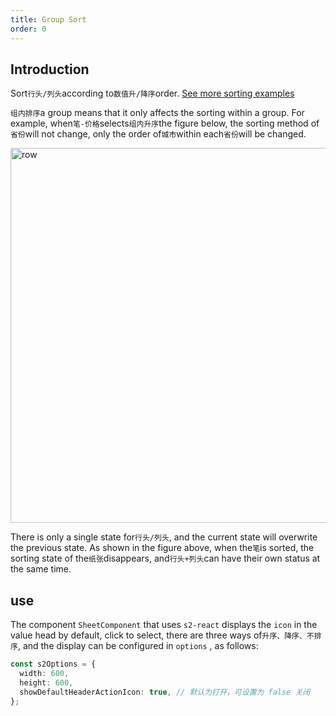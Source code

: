 ```yaml
---
title: Group Sort
order: 0
---
```


## Introduction

Sort`行头/列头`according to`数值升/降序`order. [See more sorting examples](https://s2.antv.antgroup.com/examples#category-sort)

`组内排序`a group means that it only affects the sorting within a group. For example, when`笔-价格`selects`组内升序`the figure below, the sorting method of`省份`will not change, only the order of`城市`within each`省份`will be changed.

<img src="https://gw.alipayobjects.com/mdn/rms_56cbb2/afts/img/A*SszqS7EGaXkAAAAAAAAAAAAAARQnAQ" width="600" alt="row">

There is only a single state for`行头/列头`, and the current state will overwrite the previous state. As shown in the figure above, when the`笔`is sorted, the sorting state of the`纸张`disappears, and`行头+列头`can have their own status at the same time.

## use

The component `SheetComponent` that uses `s2-react` displays the `icon` in the value head by default, click to select, there are three ways of`升序、降序、不排序`, and the display can be configured in `options` , as follows:

```ts
const s2Options = {
  width: 600,
  height: 600,
  showDefaultHeaderActionIcon: true, // 默认为打开，可设置为 false 关闭
};
```
